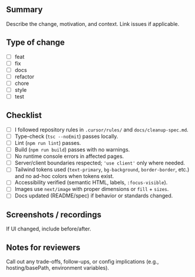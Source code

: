 ## Summary

Describe the change, motivation, and context. Link issues if applicable.

## Type of change
- [ ] feat
- [ ] fix
- [ ] docs
- [ ] refactor
- [ ] chore
- [ ] style
- [ ] test

## Checklist
- [ ] I followed repository rules in `.cursor/rules/` and `docs/cleanup-spec.md`.
- [ ] Type-check (`tsc --noEmit`) passes locally.
- [ ] Lint (`npm run lint`) passes.
- [ ] Build (`npm run build`) passes with no warnings.
- [ ] No runtime console errors in affected pages.
- [ ] Server/client boundaries respected; `'use client'` only where needed.
- [ ] Tailwind tokens used (`text-primary`, `bg-background`, `border-border`, etc.) and no ad-hoc colors when tokens exist.
- [ ] Accessibility verified (semantic HTML, labels, `:focus-visible`).
- [ ] Images use `next/image` with proper dimensions or `fill` + `sizes`.
- [ ] Docs updated (README/spec) if behavior or standards changed.

## Screenshots / recordings
If UI changed, include before/after.

## Notes for reviewers
Call out any trade-offs, follow-ups, or config implications (e.g., hosting/basePath, environment variables).


